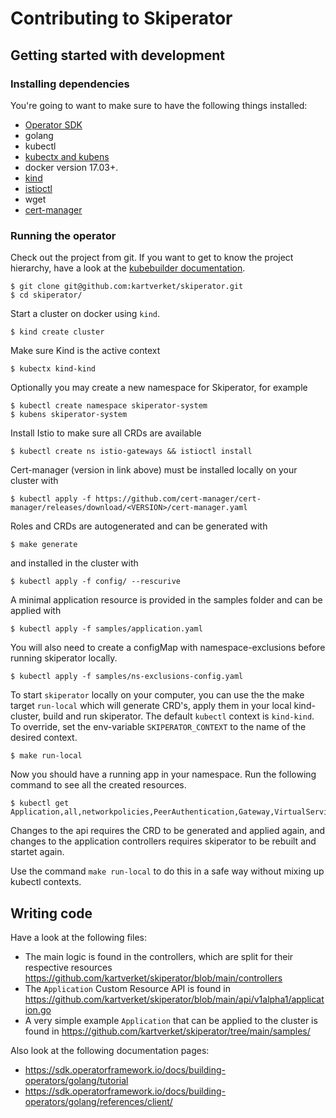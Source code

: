 # Contributing to Skiperator

## Getting started with development

### Installing dependencies

You're going to want to make sure to have the following things installed:

- [Operator SDK](https://sdk.operatorframework.io/docs/building-operators/golang/installation)
- golang
- kubectl
- [kubectx and kubens](https://github.com/ahmetb/kubectx)
- docker version 17.03+.
- [kind](https://kind.sigs.k8s.io)
- [istioctl](https://istio.io/latest/docs/setup/install/istioctl/)
- wget
- [cert-manager](https://cert-manager.io/docs/installation/)

### Running the operator

Check out the project from git. If you want to get to know the project
hierarchy, have a look at the [kubebuilder documentation](https://book.kubebuilder.io/cronjob-tutorial/basic-project.html).

```
$ git clone git@github.com:kartverket/skiperator.git
$ cd skiperator/
```

Start a cluster on docker using `kind`.

```
$ kind create cluster
```

Make sure Kind is the active context

```
$ kubectx kind-kind
```

Optionally you may create a new namespace for Skiperator, for example

```
$ kubectl create namespace skiperator-system
$ kubens skiperator-system
```

Install Istio to make sure all CRDs are available

```
$ kubectl create ns istio-gateways && istioctl install
```

Cert-manager (version in link above) must be installed locally on your cluster with

```
$ kubectl apply -f https://github.com/cert-manager/cert-manager/releases/download/<VERSION>/cert-manager.yaml
```

Roles and CRDs are autogenerated and can be generated with

```
$ make generate
```

and installed in the cluster with

```
$ kubectl apply -f config/ --rescurive
```

A minimal application resource is provided in the samples folder and can be applied with

```
$ kubectl apply -f samples/application.yaml
```

You will also need to create a configMap with namespace-exclusions before running skiperator locally.
```
$ kubectl apply -f samples/ns-exclusions-config.yaml
```

To start `skiperator` locally on your computer, you can use the the make target `run-local`
which will generate CRD's, apply them in your local kind-cluster, build and run skiperator.
The default `kubectl` context is `kind-kind`. To override, set the env-variable `SKIPERATOR_CONTEXT`
to the name of the desired context.

```
$ make run-local
```

Now you should have a running app in your namespace. Run the following command
to see all the created resources.

```
$ kubectl get Application,all,networkpolicies,PeerAuthentication,Gateway,VirtualService,Sidecar
```

Changes to the api requires the CRD to be generated and applied again, and changes to the application controllers requires skiperator to be rebuilt and startet again.

Use the command `make run-local` to do this in a safe way without mixing up kubectl contexts.

## Writing code

Have a look at the following files:

- The main logic is found in the controllers, which are split for their respective resources https://github.com/kartverket/skiperator/blob/main/controllers
- The `Application` Custom Resource API is found in https://github.com/kartverket/skiperator/blob/main/api/v1alpha1/application.go
- A very simple example `Application` that can be applied to the cluster is found in https://github.com/kartverket/skiperator/tree/main/samples/

Also look at the following documentation pages:

- https://sdk.operatorframework.io/docs/building-operators/golang/tutorial
- https://sdk.operatorframework.io/docs/building-operators/golang/references/client/
